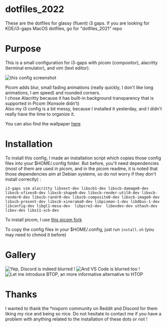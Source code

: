 # dotfiles_2022
These are the dotfiles for glassy (fluent) i3 gaps. If you are looking for KDE/i3-gaps MacOS dotfiles, go for "dotfiles_2021" repo

# Purpose
This is a small configuration for i3-gaps with picom (compositor), alacritty (terminal emulator), and vim (text editor).

![this config screenshot](https://github.com/EvanKoe/dotfiles_2022/blob/main/Screenshots/screen.png)

Picom adds blur, small fading animations (really quickly, I don't like long animations, I am speed) and rounded corners.  
I chose Alacritty because it has built-in background transparency that is supported in Picom (Konsole didn't)  
Also my i3 config is a bit messy, because I installed it yesterday, and I didn't really have the time to organize it.  

You can also find the wallpaper [here](https://wallpaperhub.app/collections/2863)

# Installation
To install this config, I made an installation script which copies those config files into your $HOME/.config folder. But before, you'll need dependencies (most of them are used in picom, and in the picom readme, it is noted that those dependencies aim at Debian systems, so do not worry if they don't install correctly) :
```
i3-gaps vim alacritty libxext-dev libxcb1-dev libxcb-damage0-dev libxcb-xfixes0-dev libxcb-shape0-dev libxcb-render-util0-dev libxcb-render0-dev libxcb-randr0-dev libxcb-composite0-dev libxcb-image0-dev libxcb-present-dev libxcb-xinerama0-dev libpixman-1-dev libdbus-1-dev libconfig-dev libgl1-mesa-dev  libpcre2-dev  libevdev-dev uthash-dev libev-dev libx11-xcb-dev
```
To install picom, I use [this picom fork](https://github.com/ibhagwan/picom.git)

To copy the config files in your $HOME/.config, just run `install.sh` (you may need to chmod it before)

# Gallery

![Yep, Discord is indeed blurred !](https://github.com/EvanKoe/dotfiles_2022/blob/main/Screenshots/discord.png)
![And VS Code is blurred too !](https://github.com/EvanKoe/dotfiles_2022/blob/main/Screenshots/vscode.png)
![Let me introduce BTOP, an more informative alternative to HTOP](https://github.com/EvanKoe/dotfiles_2022/blob/main/Screenshots/btop.png)

# Thanks
I wanted to thank the *nixporn community on Reddit and Discord for them liking my rice and being so nice. Do not hesitate to contact me if you have a problem with anything related to the installation of these dots or not ! 
